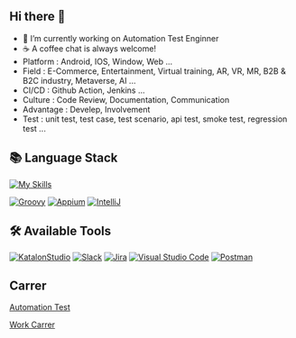 ## Hi there 👋
- 🔭 I’m currently working on Automation Test Enginner
- ☕️ A coffee chat is always welcome!
- Platform : Android, IOS, Window, Web ...
- Field : E-Commerce, Entertainment, Virtual training, AR, VR, MR, B2B & B2C industry, Metaverse, AI ...
- CI/CD : Github Action, Jenkins ...
- Culture : Code Review, Documentation, Communication
- Advantage : Develep, Involvement
- Test : unit test, test case, test scenario, api test, smoke test, regression test ...

## 📚 Language Stack
[![My Skills](https://skillicons.dev/icons?i=py,cs,java,selenium)](https://skillicons.dev)

[![Groovy](https://img.shields.io/badge/-Groovy-5e97b6?style=for-the-badge&logoColor=white)](https://groovy-lang.org/)
[![Appium](https://img.shields.io/badge/-Appium-e73169?style=for-the-badge&logoColor=black)](https://appium.io/docs/en/latest/)
[![IntelliJ](https://img.shields.io/badge/-IntelliJ-4242f5?style=for-the-badge&logo=intellijidea&logoColor=white)](https://www.jetbrains.com/ko-kr/idea/)

## 🛠️ Available Tools
[![KatalonStudio](https://img.shields.io/badge/-KatalonStudio-24C185?style=for-the-badge&logoColor=black)](https://katalon.com/)
[![Slack](https://img.shields.io/badge/Slack-4A154B?style=for-the-badge&logo=Slack&logoColor=white)](https://slack.com/intl/ko-kr)
[![Jira](https://img.shields.io/badge/Jira-0052CC?style=for-the-badge&logo=Jira&logoColor=white)](https://www.atlassian.com/ko/software/jira/guides/getting-started/introduction)
[![Visual Studio Code](https://img.shields.io/badge/VSCode-0078d7.svg?style=for-the-badge&logo=visual-studio-code&logoColor=white)](https://code.visualstudio.com/)
[![Postman](https://img.shields.io/badge/Postman-FF6C37?style=for-the-badge&logo=postman&logoColor=white)](https://www.postman.com/)

## Carrer
[Automation Test](https://github.com/yjbae-sqa/yjbae-sqa/issues/4)

[Work Carrer](https://github.com/yjbae-sqa/yjbae-sqa/issues/3)

